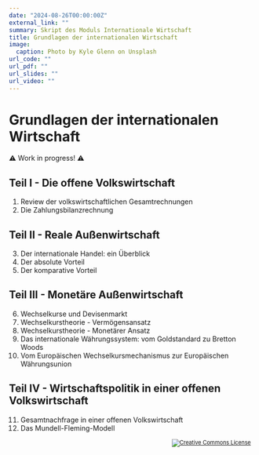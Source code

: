 ```yaml
---
date: "2024-08-26T00:00:00Z"
external_link: ""
summary: Skript des Moduls Internationale Wirtschaft
title: Grundlagen der internationalen Wirtschaft
image:
  caption: Photo by Kyle Glenn on Unsplash
url_code: ""
url_pdf: ""
url_slides: ""
url_video: ""
---
```


# Grundlagen der internationalen Wirtschaft

⚠️ Work in progress! ⚠️

## Teil I - Die offene Volkswirtschaft

1) Review der volkswirtschaftlichen Gesamtrechnungen
2) Die Zahlungsbilanzrechnung

## Teil II - Reale Außenwirtschaft

3) Der internationale Handel: ein Überblick
4) Der absolute Vorteil
5) Der komparative Vorteil

## Teil III - Monetäre Außenwirtschaft

6) Wechselkurse und Devisenmarkt
7)  Wechselkurstheorie - Vermögensansatz
8) Wechselkurstheorie - Monetärer Ansatz
9)  Das internationale Währungssystem: vom Goldstandard zu Bretton Woods
10) Vom Europäischen Wechselkursmechanismus zur Europäischen Währungsunion

## Teil IV - Wirtschaftspolitik in einer offenen Volkswirtschaft

11) Gesamtnachfrage in einer offenen Volkswirtschaft
12) Das Mundell-Fleming-Modell

<head>
<style> p.indent{ padding-right: 1em } </style>
</head>
<p style="font-size:80%;text-align:right" class="indent">
<a rel="license" href="http://creativecommons.org/licenses/by-nc-nd/4.0/">
<img alt="Creative Commons License" style="border-width:0" src="https://i.creativecommons.org/l/by-nc-nd/4.0/88x31.png" />
</a>
</p>
